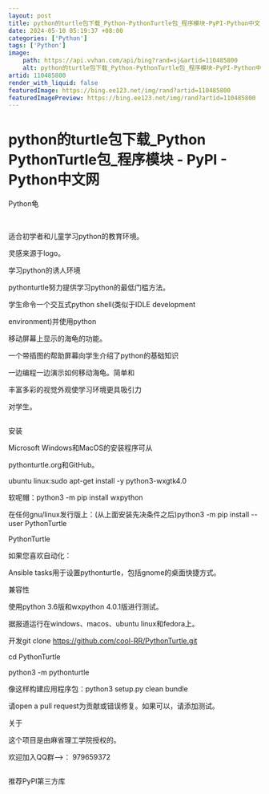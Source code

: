 ```yaml
---
layout: post
title: python的turtle包下载_Python-PythonTurtle包_程序模块-PyPI-Python中文网
date: 2024-05-10 05:19:37 +08:00
categories: ['Python']
tags: ['Python']
image:
    path: https://api.vvhan.com/api/bing?rand=sj&artid=110485800
    alt: python的turtle包下载_Python-PythonTurtle包_程序模块-PyPI-Python中文网
artid: 110485800
render_with_liquid: false
featuredImage: https://bing.ee123.net/img/rand?artid=110485800
featuredImagePreview: https://bing.ee123.net/img/rand?artid=110485800
---
```


# python的turtle包下载_Python PythonTurtle包_程序模块 - PyPI - Python中文网

Python龟

![]()
![]()
![]()
![]()
![]()
![]()
![]()

适合初学者和儿童学习python的教育环境。

灵感来源于logo。

学习python的诱人环境

pythonturtle努力提供学习python的最低门槛方法。

学生命令一个交互式python shell(类似于IDLE development

environment)并使用python

移动屏幕上显示的海龟的功能。

一个带插图的帮助屏幕向学生介绍了python的基础知识

一边编程一边演示如何移动海龟。简单和

丰富多彩的视觉外观使学习环境更具吸引力

对学生。

![]()

安装

Microsoft Windows和MacOS的安装程序可从

pythonturtle.org和GitHub。

ubuntu linux:sudo apt-get install -y python3-wxgtk4.0

软呢帽：python3 -m pip install wxpython

在任何gnu/linux发行版上：(从上面安装先决条件之后)python3 -m pip install --user PythonTurtle

PythonTurtle

如果您喜欢自动化：

Ansible tasks用于设置pythonturtle，包括gnome的桌面快捷方式。

兼容性

使用python 3.6版和wxpython 4.0.1版进行测试。

据报道运行在windows、macos、ubuntu linux和fedora上。

开发git clone https://github.com/cool-RR/PythonTurtle.git

cd PythonTurtle

python3 -m pythonturtle

像这样构建应用程序包：python3 setup.py clean bundle

请open a pull request为贡献或错误修复。如果可以，请添加测试。

关于

这个项目是由麻省理工学院授权的。

欢迎加入QQ群-->： 979659372

![]()

推荐PyPI第三方库
